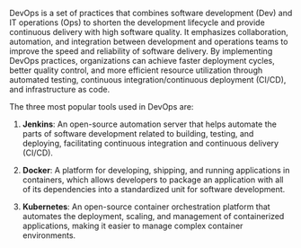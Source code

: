 DevOps is a set of practices that combines software development (Dev) and IT operations (Ops) to shorten the development lifecycle and provide continuous delivery with high software quality. It emphasizes collaboration, automation, and integration between development and operations teams to improve the speed and reliability of software delivery. By implementing DevOps practices, organizations can achieve faster deployment cycles, better quality control, and more efficient resource utilization through automated testing, continuous integration/continuous deployment (CI/CD), and infrastructure as code.


The three most popular tools used in DevOps are:

1. **Jenkins**: An open-source automation server that helps automate the parts of software development related to building, testing, and deploying, facilitating continuous integration and continuous delivery (CI/CD).

2. **Docker**: A platform for developing, shipping, and running applications in containers, which allows developers to package an application with all of its dependencies into a standardized unit for software development.

3. **Kubernetes**: An open-source container orchestration platform that automates the deployment, scaling, and management of containerized applications, making it easier to manage complex container environments.
